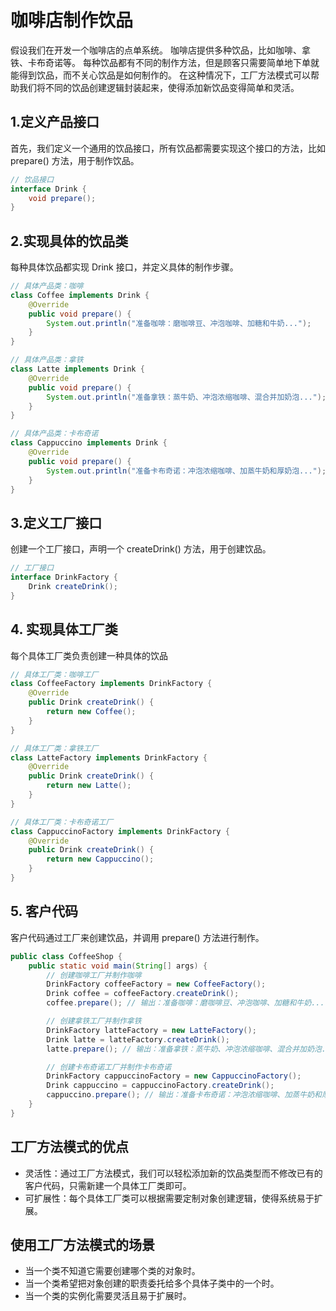 # 咖啡店制作饮品
假设我们在开发一个咖啡店的点单系统。
咖啡店提供多种饮品，比如咖啡、拿铁、卡布奇诺等。
每种饮品都有不同的制作方法，但是顾客只需要简单地下单就能得到饮品，而不关心饮品是如何制作的。
在这种情况下，工厂方法模式可以帮助我们将不同的饮品创建逻辑封装起来，使得添加新饮品变得简单和灵活。

## 1.定义产品接口

首先，我们定义一个通用的饮品接口，所有饮品都需要实现这个接口的方法，比如 prepare() 方法，用于制作饮品。
```java
// 饮品接口
interface Drink {
    void prepare();
}
```

## 2.实现具体的饮品类

每种具体饮品都实现 Drink 接口，并定义具体的制作步骤。

```java
// 具体产品类：咖啡
class Coffee implements Drink {
    @Override
    public void prepare() {
        System.out.println("准备咖啡：磨咖啡豆、冲泡咖啡、加糖和牛奶...");
    }
}

// 具体产品类：拿铁
class Latte implements Drink {
    @Override
    public void prepare() {
        System.out.println("准备拿铁：蒸牛奶、冲泡浓缩咖啡、混合并加奶泡...");
    }
}

// 具体产品类：卡布奇诺
class Cappuccino implements Drink {
    @Override
    public void prepare() {
        System.out.println("准备卡布奇诺：冲泡浓缩咖啡、加蒸牛奶和厚奶泡...");
    }
}

```

## 3.定义工厂接口

创建一个工厂接口，声明一个 createDrink() 方法，用于创建饮品。
```java
// 工厂接口
interface DrinkFactory {
    Drink createDrink();
}

```

## 4. 实现具体工厂类
每个具体工厂类负责创建一种具体的饮品
```java
// 具体工厂类：咖啡工厂
class CoffeeFactory implements DrinkFactory {
    @Override
    public Drink createDrink() {
        return new Coffee();
    }
}

// 具体工厂类：拿铁工厂
class LatteFactory implements DrinkFactory {
    @Override
    public Drink createDrink() {
        return new Latte();
    }
}

// 具体工厂类：卡布奇诺工厂
class CappuccinoFactory implements DrinkFactory {
    @Override
    public Drink createDrink() {
        return new Cappuccino();
    }
}
```

## 5. 客户代码
客户代码通过工厂来创建饮品，并调用 prepare() 方法进行制作。
```java
public class CoffeeShop {
    public static void main(String[] args) {
        // 创建咖啡工厂并制作咖啡
        DrinkFactory coffeeFactory = new CoffeeFactory();
        Drink coffee = coffeeFactory.createDrink();
        coffee.prepare(); // 输出：准备咖啡：磨咖啡豆、冲泡咖啡、加糖和牛奶...

        // 创建拿铁工厂并制作拿铁
        DrinkFactory latteFactory = new LatteFactory();
        Drink latte = latteFactory.createDrink();
        latte.prepare(); // 输出：准备拿铁：蒸牛奶、冲泡浓缩咖啡、混合并加奶泡...

        // 创建卡布奇诺工厂并制作卡布奇诺
        DrinkFactory cappuccinoFactory = new CappuccinoFactory();
        Drink cappuccino = cappuccinoFactory.createDrink();
        cappuccino.prepare(); // 输出：准备卡布奇诺：冲泡浓缩咖啡、加蒸牛奶和厚奶泡...
    }
}
```

## 工厂方法模式的优点
- 灵活性：通过工厂方法模式，我们可以轻松添加新的饮品类型而不修改已有的客户代码，只需新建一个具体工厂类即可。
- 可扩展性：每个具体工厂类可以根据需要定制对象创建逻辑，使得系统易于扩展。
## 使用工厂方法模式的场景
- 当一个类不知道它需要创建哪个类的对象时。
- 当一个类希望把对象创建的职责委托给多个具体子类中的一个时。
- 当一个类的实例化需要灵活且易于扩展时。
